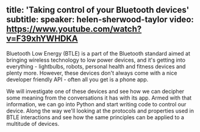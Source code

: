 title: 'Taking control of your Bluetooth devices'
subtitle:
speaker: helen-sherwood-taylor
video: https://www.youtube.com/watch?v=F39xhYWHDKA
---
Bluetooth Low Energy (BTLE) is a part of the Bluetooth standard aimed at bringing wireless technology to low power devices, and it's getting into everything - lightbulbs, robots, personal health and fitness devices and plenty more. However, these devices don't always come with a nice developer friendly API - often all you get is a phone app.

We will investigate one of these devices and see how we can decipher some meaning from the conversations it has with its app. Armed with that information, we can go into Python and start writing code to control our device. Along the way we'll looking at the protocols and properties used in BTLE interactions and see how the same principles can be applied to a multitude of devices.